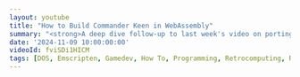 ```yaml
---
layout: youtube
title: "How to Build Commander Keen in WebAssembly"
summary: "<strong>A deep dive follow-up to last week's video on porting Commander Keen to WebAssembly</strong>. I'll go step by step on how to setup your dev environment and port Keen to run in the web browser. Enjoy!"
date: '2024-11-09 10:00:00:00'
videoId: fviSDi1HICM
tags: [DOS, Emscripten, Gamedev, How To, Programming, Retrocomputing, Retrogaming, Videogames, Videos]
---
```


